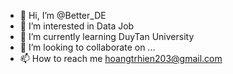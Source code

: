 - 👋 Hi, I’m @Better_DE
- 👀 I’m interested in Data Job
- 🌱 I’m currently learning DuyTan University
- 💞️ I’m looking to collaborate on ...
- 📫 How to reach me hoangtrhien203@gmail.com

<!---
TrH203/TrH203 is a ✨ special ✨ repository because its `README.md` (this file) appears on your GitHub profile.
You can click the Preview link to take a look at your changes.
--->
